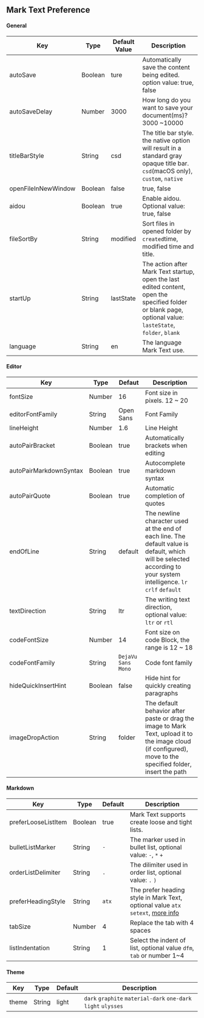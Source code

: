 ## Mark Text Preference

#### General

| Key                 | Type    | Default Value | Description                                                                                                                                                |
| ------------------- | ------- | ------------- | ---------------------------------------------------------------------------------------------------------------------------------------------------------- |
| autoSave            | Boolean | ture          | Automatically save the content being edited. option value: true, false                                                                                     |
| autoSaveDelay       | Number  | 3000          | How long do you want to save your document(ms)?3000 ~10000                                                                                                 |
| titleBarStyle       | String  | csd           | The title bar style. the native option will result in a standard gray opaque title bar. `csd`(macOS only), `custom`, `native`                              |
| openFileInNewWindow | Boolean | false         | true, false                                                                                                                                                |
| aidou               | Boolean | true          | Enable aidou. Optional value: true, false                                                                                                                  |
| fileSortBy          | String  | modified      | Sort files in opened folder by `created`time, modified time and title.                                                                                     |
| startUp             | String  | lastState     | The action after Mark Text startup, open the last edited content, open the specified folder or blank page, optional value: `lasteState`, `folder`, `blank` |
| language            | String  | en            | The language Mark Text use.                                                                                                                                |

#### Editor

| Key                    | Type    | Defaut             | Description                                                                                                                                                           |
| ---------------------- | ------- | ------------------ | --------------------------------------------------------------------------------------------------------------------------------------------------------------------- |
| fontSize               | Number  | 16                 | Font size in pixels. 12 ~ 20                                                                                                                                          |
| editorFontFamily       | String  | Open Sans          | Font Family                                                                                                                                                           |
| lineHeight             | Number  | 1.6                | Line Height                                                                                                                                                           |
| autoPairBracket        | Boolean | true               | Automatically brackets when editing                                                                                                                                   |
| autoPairMarkdownSyntax | Boolean | true               | Autocomplete markdown syntax                                                                                                                                          |
| autoPairQuote          | Boolean | true               | Automatic completion of quotes                                                                                                                                        |
| endOfLine              | String  | default            | The newline character used at the end of each line. The default value is default, which will be selected according to your system intelligence. `lr` `crlf` `default` |
| textDirection          | String  | ltr                | The writing text direction, optional value: `ltr` or `rtl`                                                                                                            |
| codeFontSize           | Number  | 14                 | Font size on code Block, the range is 12 ~ 18                                                                                                                         |
| codeFontFamily         | String  | `DejaVu Sans Mono` | Code font family                                                                                                                                                      |
| hideQuickInsertHint    | Boolean | false              | Hide hint for quickly creating paragraphs                                                                                                                             |
| imageDropAction        | String  | folder             | The default behavior after paste or drag the image to Mark Text, upload it to the image cloud (if configured), move to the specified folder, insert the path          |

#### Markdown

| Key                 | Type    | Default | Description                                                                                                                       |
| ------------------- | ------- | ------- | --------------------------------------------------------------------------------------------------------------------------------- |
| preferLooseListItem | Boolean | true    | Mark Text supports create loose and tight lists.                                                                                  |
| bulletListMarker    | String  | `-`     | The marker used in bullet list, optional value: `-`, `*` `+`                                                                      |
| orderListDelimiter  | String  | `.`     | The dilimiter used in order list, optional value: `.` `)`                                                                         |
| preferHeadingStyle  | String  | `atx`   | The prefer heading style in Mark Text, optional value `atx` `setext`, [more info](https://spec.commonmark.org/0.29/#atx-headings) |
| tabSize             | Number  | 4       | Replace the tab with 4 spaces                                                                                                     |
| listIndentation     | String  | 1       | Select the indent of list, optional value `dfm`, `tab` or number 1~4                                                              |

#### Theme

| Key   | Type   | Default | Description                                                    |
| ----- | ------ | ------- | -------------------------------------------------------------- |
| theme | String | light   | `dark` `graphite` `material-dark` `one-dark` `light` `ulysses` |
